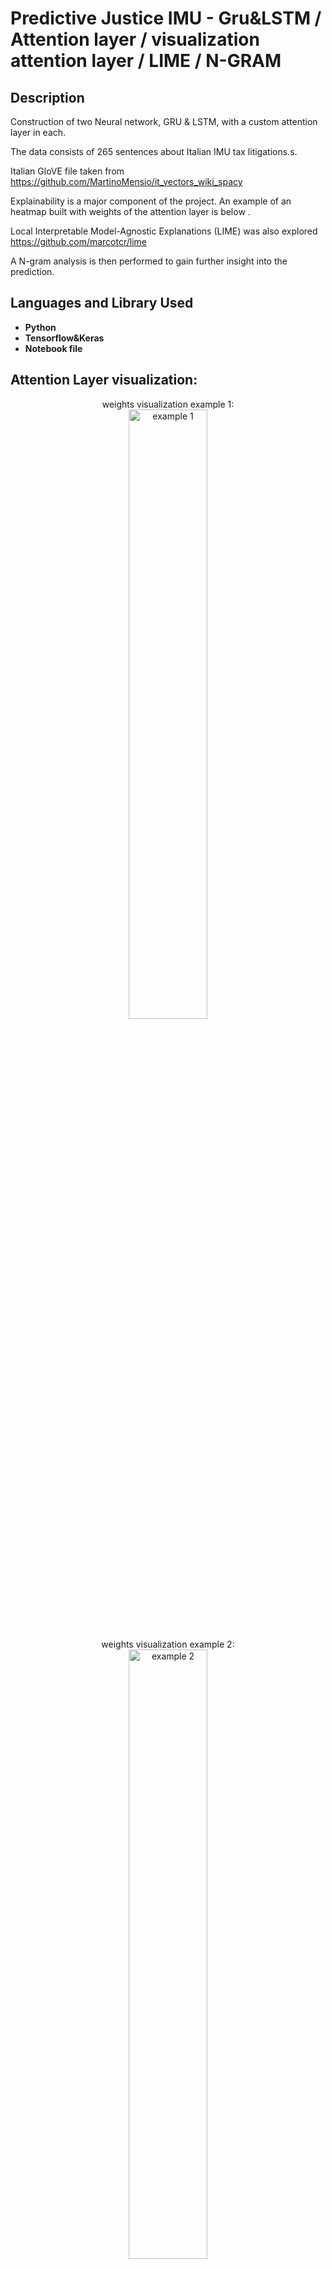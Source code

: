 <h1>Predictive Justice IMU - Gru&LSTM / Attention layer / visualization attention layer / LIME / N-GRAM</h1>


<h2>Description</h2>
Construction of two Neural network, GRU & LSTM, with a custom attention layer in each.

The data consists of 265 sentences about Italian IMU tax litigations.s. 

Italian GloVE file taken from https://github.com/MartinoMensio/it_vectors_wiki_spacy

Explainability is a major component of the project. An example of an heatmap built with weights of the attention layer is below .

Local Interpretable Model-Agnostic Explanations (LIME) was also explored https://github.com/marcotcr/lime

A N-gram analysis is then performed to gain further insight into the prediction.
<br />


<h2>Languages and Library Used</h2>

- <b>Python</b> 
- <b>Tensorflow&Keras</b>
- <b>Notebook file</b>

<h2>Attention Layer visualization:</h2>

<p align="center">
weights visualization example 1: <br/>
<img src="https://i.imgur.com/fhYlw8B.png" height="50%" width="50%" alt="example 1"/>
<br />
<br />
weights visualization example 2:  <br/>
<img src="https://i.imgur.com/XYjEiwW.png" height="50%" width="50%" alt="example 2"/>
<br />


<!--
 ```diff
- text in red
+ text in green
! text in orange
# text in gray
@@ text in purple (and bold)@@
```
--!>
